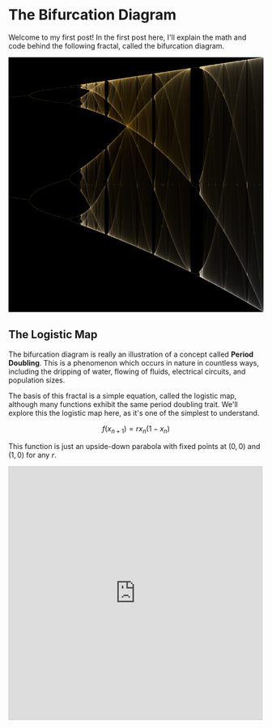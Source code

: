 # The Bifurcation Diagram

Welcome to my first post! In the first post here, I'll explain the math and code behind the following fractal, called the bifurcation diagram.

![Periodicity of rx(1-x)](..\assets\bifurcation\BifurcationDiagramSmoothColored.png)

## The Logistic Map

The bifurcation diagram is really an illustration of a concept called **Period Doubling**. This is a phenomenon which occurs in nature in countless ways, including the dripping of water, flowing of fluids, electrical circuits, and population sizes.


The basis of this fractal is a simple equation, called the logistic map, although many functions exhibit the same period doubling trait. We'll explore this the logistic map here, as it's one of the simplest to understand.

$$ f(x_{n+1}) = rx_{n}(1-x_{n}) $$

This function is just an upside-down parabola with fixed points at $(0, 0)$ and $(1, 0)$ for any $r$.

<iframe src="https://www.desmos.com/calculator/3bmn8i0kbm?embed" width="500" height="500" style="border: 1px solid #ccc" frameborder=0></iframe>

